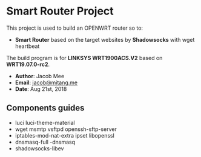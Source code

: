 # Smart Router Project

This project is used to build an OPENWRT router so to:
* **Smart Router** based on the target websites by **Shadowsocks** with wget heartbeat


The build program is for **LINKSYS WRT1900ACS.V2** based on **WRT19.07.0-rc2**. 


* **Author**:	Jacob Mee
* **Email**:	jacob@mitang.me
* **Date**:	Aug 21st, 2018

## Components guides

* luci luci-theme-material 
* wget msmtp vsftpd openssh-sftp-server 
* iptables-mod-nat-extra ipset libopenssl 
* dnsmasq-full -dnsmasq
* shadowsocks-libev 

